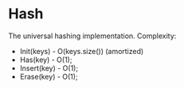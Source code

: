 Hash
====
The universal hashing implementation.
Complexity:
 - Init(keys) - O(keys.size()) (amortized)
 - Has(key) - O(1);
 - Insert(key) - O(1);
 - Erase(key) - O(1);
